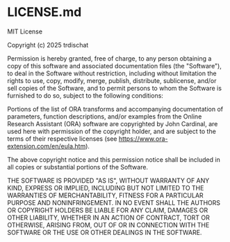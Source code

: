 # LICENSE.md

MIT License

Copyright (c) 2025 trdischat

Permission is hereby granted, free of charge, to any person obtaining a copy of this software and associated documentation files (the "Software"), to deal in the Software without restriction, including without limitation the rights to use, copy, modify, merge, publish, distribute, sublicense, and/or sell copies of the Software, and to permit persons to whom the Software is furnished to do so, subject to the following conditions:

Portions of the list of ORA transforms and accompanying documentation of parameters, function descriptions, and/or examples from the Online Research Assistant (ORA) software are copyrighted by John Cardinal, are used here with permission of the copyright holder, and are subject to the terms of their respective licenses (see https://www.ora-extension.com/en/eula.htm).

The above copyright notice and this permission notice shall be included in all copies or substantial portions of the Software.

THE SOFTWARE IS PROVIDED "AS IS", WITHOUT WARRANTY OF ANY KIND, EXPRESS OR IMPLIED, INCLUDING BUT NOT LIMITED TO THE WARRANTIES OF MERCHANTABILITY, FITNESS FOR A PARTICULAR PURPOSE AND NONINFRINGEMENT. IN NO EVENT SHALL THE AUTHORS OR COPYRIGHT HOLDERS BE LIABLE FOR ANY CLAIM, DAMAGES OR OTHER LIABILITY, WHETHER IN AN ACTION OF CONTRACT, TORT OR OTHERWISE, ARISING FROM, OUT OF OR IN CONNECTION WITH THE SOFTWARE OR THE USE OR OTHER DEALINGS IN THE SOFTWARE.
